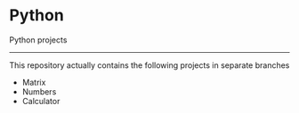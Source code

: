 # Python
Python projects
<hr>

<p>This repository actually contains the following projects in separate branches</p>

<ul>
  <li>Matrix</li>
  <li>Numbers</li>
  <li>Calculator</li>
</ul>

